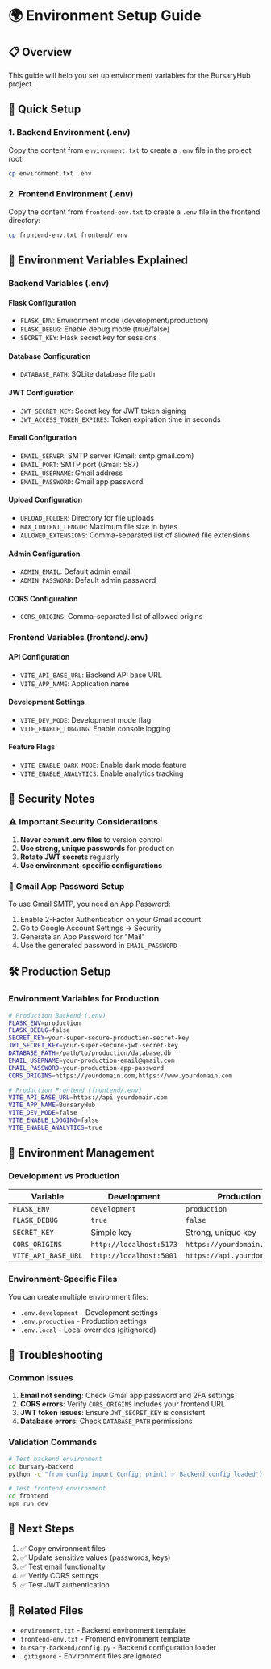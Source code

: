 # 🌍 Environment Setup Guide

## 📋 Overview
This guide will help you set up environment variables for the BursaryHub project.

## 🚀 Quick Setup

### 1. Backend Environment (.env)
Copy the content from `environment.txt` to create a `.env` file in the project root:

```bash
cp environment.txt .env
```

### 2. Frontend Environment (.env)
Copy the content from `frontend-env.txt` to create a `.env` file in the frontend directory:

```bash
cp frontend-env.txt frontend/.env
```

## 🔧 Environment Variables Explained

### Backend Variables (.env)

#### Flask Configuration
- `FLASK_ENV`: Environment mode (development/production)
- `FLASK_DEBUG`: Enable debug mode (true/false)
- `SECRET_KEY`: Flask secret key for sessions

#### Database Configuration
- `DATABASE_PATH`: SQLite database file path

#### JWT Configuration
- `JWT_SECRET_KEY`: Secret key for JWT token signing
- `JWT_ACCESS_TOKEN_EXPIRES`: Token expiration time in seconds

#### Email Configuration
- `EMAIL_SERVER`: SMTP server (Gmail: smtp.gmail.com)
- `EMAIL_PORT`: SMTP port (Gmail: 587)
- `EMAIL_USERNAME`: Gmail address
- `EMAIL_PASSWORD`: Gmail app password

#### Upload Configuration
- `UPLOAD_FOLDER`: Directory for file uploads
- `MAX_CONTENT_LENGTH`: Maximum file size in bytes
- `ALLOWED_EXTENSIONS`: Comma-separated list of allowed file extensions

#### Admin Configuration
- `ADMIN_EMAIL`: Default admin email
- `ADMIN_PASSWORD`: Default admin password

#### CORS Configuration
- `CORS_ORIGINS`: Comma-separated list of allowed origins

### Frontend Variables (frontend/.env)

#### API Configuration
- `VITE_API_BASE_URL`: Backend API base URL
- `VITE_APP_NAME`: Application name

#### Development Settings
- `VITE_DEV_MODE`: Development mode flag
- `VITE_ENABLE_LOGGING`: Enable console logging

#### Feature Flags
- `VITE_ENABLE_DARK_MODE`: Enable dark mode feature
- `VITE_ENABLE_ANALYTICS`: Enable analytics tracking

## 🔐 Security Notes

### ⚠️ Important Security Considerations

1. **Never commit .env files** to version control
2. **Use strong, unique passwords** for production
3. **Rotate JWT secrets** regularly
4. **Use environment-specific configurations**

### 🔑 Gmail App Password Setup

To use Gmail SMTP, you need an App Password:

1. Enable 2-Factor Authentication on your Gmail account
2. Go to Google Account Settings → Security
3. Generate an App Password for "Mail"
4. Use the generated password in `EMAIL_PASSWORD`

## 🛠️ Production Setup

### Environment Variables for Production

```bash
# Production Backend (.env)
FLASK_ENV=production
FLASK_DEBUG=false
SECRET_KEY=your-super-secure-production-secret-key
JWT_SECRET_KEY=your-super-secure-jwt-secret-key
DATABASE_PATH=/path/to/production/database.db
EMAIL_USERNAME=your-production-email@gmail.com
EMAIL_PASSWORD=your-production-app-password
CORS_ORIGINS=https://yourdomain.com,https://www.yourdomain.com
```

```bash
# Production Frontend (frontend/.env)
VITE_API_BASE_URL=https://api.yourdomain.com
VITE_APP_NAME=BursaryHub
VITE_DEV_MODE=false
VITE_ENABLE_LOGGING=false
VITE_ENABLE_ANALYTICS=true
```

## 🔄 Environment Management

### Development vs Production

| Variable | Development | Production |
|----------|-------------|------------|
| `FLASK_ENV` | `development` | `production` |
| `FLASK_DEBUG` | `true` | `false` |
| `SECRET_KEY` | Simple key | Strong, unique key |
| `CORS_ORIGINS` | `http://localhost:5173` | `https://yourdomain.com` |
| `VITE_API_BASE_URL` | `http://localhost:5001` | `https://api.yourdomain.com` |

### Environment-Specific Files

You can create multiple environment files:
- `.env.development` - Development settings
- `.env.production` - Production settings
- `.env.local` - Local overrides (gitignored)

## 🚨 Troubleshooting

### Common Issues

1. **Email not sending**: Check Gmail app password and 2FA settings
2. **CORS errors**: Verify `CORS_ORIGINS` includes your frontend URL
3. **JWT token issues**: Ensure `JWT_SECRET_KEY` is consistent
4. **Database errors**: Check `DATABASE_PATH` permissions

### Validation Commands

```bash
# Test backend environment
cd bursary-backend
python -c "from config import Config; print('✅ Backend config loaded')"

# Test frontend environment
cd frontend
npm run dev
```

## 📝 Next Steps

1. ✅ Copy environment files
2. ✅ Update sensitive values (passwords, keys)
3. ✅ Test email functionality
4. ✅ Verify CORS settings
5. ✅ Test JWT authentication

## 🔗 Related Files

- `environment.txt` - Backend environment template
- `frontend-env.txt` - Frontend environment template
- `bursary-backend/config.py` - Backend configuration loader
- `.gitignore` - Environment files are ignored

